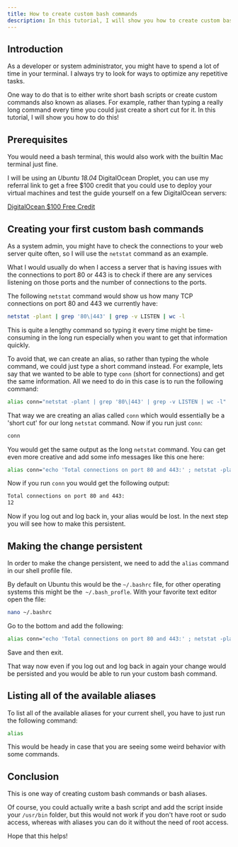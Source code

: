 ```yaml
---
title: How to create custom bash commands
description: In this tutorial, I will show you how to create custom bash commands.
---
```


## Introduction

As a developer or system administrator, you might have to spend a lot of time in your terminal. I always try to look for ways to optimize any repetitive tasks.

One way to do that is to either write short bash scripts or create custom commands also known as aliases. For example, rather than typing a really long command every time you could just create a short cut for it. In this tutorial, I will show you how to do this!

## Prerequisites

You would need a bash terminal, this would also work with the builtin Mac terminal just fine.

I will be using an *Ubuntu 18.04* DigitalOcean Droplet, you can use my referral link to get a free $100 credit that you could use to deploy your virtual machines and test the guide yourself on a few DigitalOcean servers:

[DigitalOcean $100 Free Credit](https://m.do.co/c/2a9bba940f39)

## Creating your first custom bash commands

As a system admin, you might have to check the connections to your web server quite often, so I will use the `netstat` command as an example.

What I would usually do when I access a server that is having issues with the connections to port 80 or 443 is to check if there are any services listening on those ports and the number of connections to the ports.

The following `netstat` command would show us how many TCP connections on port 80 and 443 we currently have:

```bash
netstat -plant | grep '80\|443' | grep -v LISTEN | wc -l
```

This is quite a lengthy command so typing it every time might be time-consuming in the long run especially when you want to get that information quickly.

To avoid that, we can create an alias, so rather than typing the whole command, we could just type a short command instead. For example, lets say that we wanted to be able to type `conn` (short for connections) and get the same information. All we need to do in this case is to run the following command:

```bash
alias conn="netstat -plant | grep '80\|443' | grep -v LISTEN | wc -l"
```

That way we are creating an alias called `conn` which would essentially be a 'short cut' for our long `netstat` command. Now if you run just `conn`:

```bash
conn
```

You would get the same output as the long `netstat` command. You can get even more creative and add some info messages like this one here:

```bash
alias conn="echo 'Total connections on port 80 and 443:' ; netstat -plant | grep '80\|443' | grep -v LISTEN | wc -l"
```

Now if you run `conn` you would get the following output:

```bash
Total connections on port 80 and 443:
12
```

Now if you log out and log back in, your alias would be lost. In the next step you will see how to make this persistent.

## Making the change persistent

In order to make the change persistent, we need to add the `alias` command in our shell profile file.

By default on Ubuntu this would be the `~/.bashrc` file, for other operating systems this might be the` ~/.bash_profle`. With your favorite text editor open the file:

```bash
nano ~/.bashrc
```

Go to the bottom and add the following:

```bash
alias conn="echo 'Total connections on port 80 and 443:' ; netstat -plant | grep '80\|443' | grep -v LISTEN | wc -l"
```

Save and then exit.

That way now even if you log out and log back in again your change would be persisted and you would be able to run your custom bash command.

## Listing all of the available aliases

To list all of the available aliases for your current shell, you have to just run the following command:

```bash
alias
```

This would be heady in case that you are seeing some weird behavior with some commands.

## Conclusion

This is one way of creating custom bash commands or bash aliases.

Of course, you could actually write a bash script and add the script inside your `/usr/bin` folder, but this would not work if you don't have root or sudo access, whereas with aliases you can do it without the need of root access.

Hope that this helps!
